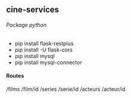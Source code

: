 ## cine-services
###### Package python
- pip install flask-restplus
- pip install -U flask-cors
- pip install mysql
- pip install mysql-connector

#### Routes
/films
/film/id
/series
/serie/id
/acteurs
/acteur/id